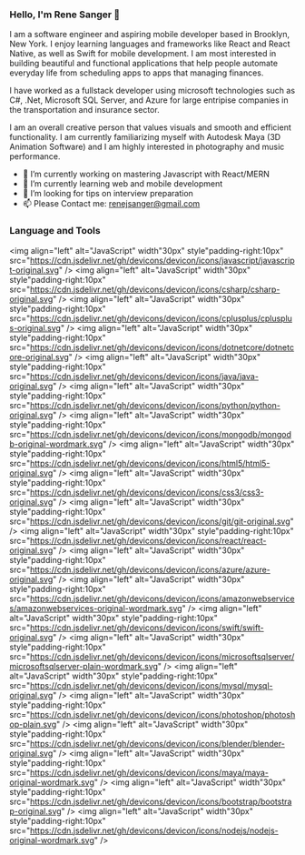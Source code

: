 ### Hello, I'm Rene Sanger 👋

I am a software engineer and aspiring mobile developer based in Brooklyn, New York. I enjoy learning languages and frameworks like React and React Native, as well as Swift for mobile development. I am most interested in building beautiful and functional applications that help people automate everyday life from scheduling apps to apps that managing finances. 

I have worked as a fullstack developer using microsoft technologies such as C#, .Net, Microsoft SQL Server, and Azure for large entripise companies in the transportation and insurance sector.

I am an overall creative person that values visuals and smooth and efficient functionality. I am currently familiarizing myself with Autodesk Maya (3D Animation Software) and I am highly interested in photography and music performance.

- 🔭 I’m currently working on mastering Javascript with React/MERN
- 🌱 I’m currently learning web and mobile development
- 🤔 I’m looking for tips on interview preparation
- 📫 Please Contact me: renejsanger@gmail.com

### Language and Tools

<img align="left" alt="JavaScript" width"30px" style"padding-right:10px" src="https://cdn.jsdelivr.net/gh/devicons/devicon/icons/javascript/javascript-original.svg" />
<img align="left" alt="JavaScript" width"30px" style"padding-right:10px" src="https://cdn.jsdelivr.net/gh/devicons/devicon/icons/csharp/csharp-original.svg" />
<img align="left" alt="JavaScript" width"30px" style"padding-right:10px" src="https://cdn.jsdelivr.net/gh/devicons/devicon/icons/cplusplus/cplusplus-original.svg" />
<img align="left" alt="JavaScript" width"30px" style"padding-right:10px" src="https://cdn.jsdelivr.net/gh/devicons/devicon/icons/dotnetcore/dotnetcore-original.svg" />
<img align="left" alt="JavaScript" width"30px" style"padding-right:10px" src="https://cdn.jsdelivr.net/gh/devicons/devicon/icons/java/java-original.svg" />
<img align="left" alt="JavaScript" width"30px" style"padding-right:10px" src="https://cdn.jsdelivr.net/gh/devicons/devicon/icons/python/python-original.svg" />
<img align="left" alt="JavaScript" width"30px" style"padding-right:10px" src="https://cdn.jsdelivr.net/gh/devicons/devicon/icons/mongodb/mongodb-original-wordmark.svg" />
<img align="left" alt="JavaScript" width"30px" style"padding-right:10px" src="https://cdn.jsdelivr.net/gh/devicons/devicon/icons/html5/html5-original.svg" />
<img align="left" alt="JavaScript" width"30px" style"padding-right:10px" src="https://cdn.jsdelivr.net/gh/devicons/devicon/icons/css3/css3-original.svg" />
<img align="left" alt="JavaScript" width"30px" style"padding-right:10px" src="https://cdn.jsdelivr.net/gh/devicons/devicon/icons/git/git-original.svg" />
<img align="left" alt="JavaScript" width"30px" style"padding-right:10px" src="https://cdn.jsdelivr.net/gh/devicons/devicon/icons/react/react-original.svg" />
<img align="left" alt="JavaScript" width"30px" style"padding-right:10px" src="https://cdn.jsdelivr.net/gh/devicons/devicon/icons/azure/azure-original.svg" />
<img align="left" alt="JavaScript" width"30px" style"padding-right:10px" src="https://cdn.jsdelivr.net/gh/devicons/devicon/icons/amazonwebservices/amazonwebservices-original-wordmark.svg" />
<img align="left" alt="JavaScript" width"30px" style"padding-right:10px" src="https://cdn.jsdelivr.net/gh/devicons/devicon/icons/swift/swift-original.svg" />
<img align="left" alt="JavaScript" width"30px" style"padding-right:10px" src="https://cdn.jsdelivr.net/gh/devicons/devicon/icons/microsoftsqlserver/microsoftsqlserver-plain-wordmark.svg" />
<img align="left" alt="JavaScript" width"30px" style"padding-right:10px" src="https://cdn.jsdelivr.net/gh/devicons/devicon/icons/mysql/mysql-original.svg" />
<img align="left" alt="JavaScript" width"30px" style"padding-right:10px" src="https://cdn.jsdelivr.net/gh/devicons/devicon/icons/photoshop/photoshop-plain.svg" />
<img align="left" alt="JavaScript" width"30px" style"padding-right:10px" src="https://cdn.jsdelivr.net/gh/devicons/devicon/icons/blender/blender-original.svg" />
<img align="left" alt="JavaScript" width"30px" style"padding-right:10px" src="https://cdn.jsdelivr.net/gh/devicons/devicon/icons/maya/maya-original-wordmark.svg" />
<img align="left" alt="JavaScript" width"30px" style"padding-right:10px" src="https://cdn.jsdelivr.net/gh/devicons/devicon/icons/bootstrap/bootstrap-original.svg" />
<img align="left" alt="JavaScript" width"30px" style"padding-right:10px" src="https://cdn.jsdelivr.net/gh/devicons/devicon/icons/nodejs/nodejs-original-wordmark.svg" />




<!--- ![Anurag's github stats](https://github-readme-stats.vercel.app/api?username=renesanger) -->
